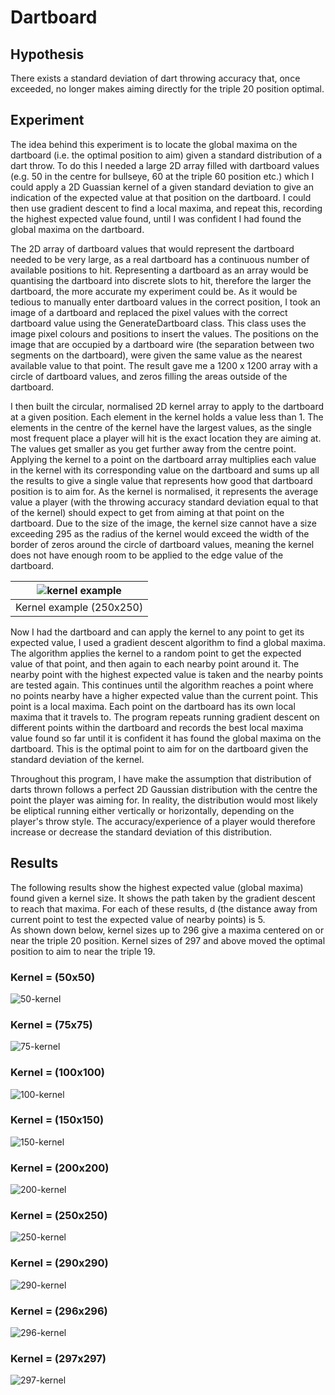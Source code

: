 # Dartboard

## Hypothesis
There exists a standard deviation of dart throwing accuracy that, once exceeded, no longer makes aiming directly for the triple 20 position optimal.

## Experiment
The idea behind this experiment is to locate the global maxima on the dartboard (i.e. the optimal position to aim) given a standard distribution of a dart throw. To do this I needed a large 2D array filled with dartboard values (e.g. 50 in the centre for bullseye, 60 at the triple 60 position etc.) which I could apply a 2D Guassian kernel of a given standard deviation to give an indication of the expected value at that position on the dartboard. I could then use gradient descent to find a local maxima, and repeat this, recording the highest expected value found, until I was confident I had found the global maxima on the dartboard.   

The 2D array of dartboard values that would represent the dartboard needed to be very large, as a real dartboard has a continuous number of available positions to hit. Representing a dartboard as an array would be quantising the dartboard into discrete slots to hit, therefore the larger the dartboard, the more accurate my experiment could be. As it would be tedious to manually enter dartboard values in the correct position, I took an image of a dartboard and replaced the pixel values with the correct dartboard value using the GenerateDartboard class. This class uses the image pixel colours and positions to insert the values. The positions on the image that are occupied by a dartboard wire (the separation between two segments on the dartboard), were given the same value as the nearest available value to that point. The result gave me a 1200 x 1200 array with a circle of dartboard values, and zeros filling the areas outside of the dartboard.

I then built the circular, normalised 2D kernel array to apply to the dartboard at a given position. Each element in the kernel holds a value less than 1. The elements in the centre of the kernel have the largest values, as the single most frequent place a player will hit is the exact location they are aiming at. The values get smaller as you get further away from the centre point. Applying the kernel to a point on the dartboard array multiplies each value in the kernel with its corresponding value on the dartboard and sums up all the results to give a single value that represents how good that dartboard position is to aim for. As the kernel is normalised, it represents the average value a player (with the throwing accuracy standard deviation equal to that of the kernel) should expect to get from aiming at that point on the dartboard. Due to the size of the image, the kernel size cannot have a size exceeding 295 as the radius of the kernel would exceed the width of the border of zeros around the circle of dartboard values, meaning the kernel does not have enough room to be applied to the edge value of the dartboard.

| ![kernel example](https://user-images.githubusercontent.com/41476809/92311923-93700d00-efb3-11ea-9ea3-014df586cfad.png) | 
|:--:| 
| Kernel example (250x250) |

Now I had the dartboard and can apply the kernel to any point to get its expected value, I used a gradient descent algorithm to find a global maxima. The algorithm applies the kernel to a random point to get the expected value of that point, and then again to each nearby point around it. The nearby point with the highest expected value is taken and the nearby points are tested again. This continues until the algorithm reaches a point where no points nearby have a higher expected value than the current point. This point is a local maxima. Each point on the dartboard has its own local maxima that it travels to. The program repeats running gradient descent on different points within the dartboard and records the best local maxima value found so far until it is confident it has found the global maxima on the dartboard. This is the optimal point to aim for on the dartboard given the standard deviation of the kernel.

Throughout this program, I have make the assumption that distribution of darts thrown follows a perfect 2D Gaussian distribution with the centre the point the player was aiming for. In reality, the distribution would most likely be eliptical running either vertically or horizontally, depending on the player's throw style. The accuracy/experience of a player would therefore increase or decrease the standard deviation of this distribution.

## Results

The following results show the highest expected value (global maxima) found given a kernel size. It shows the path taken by the gradient descent to reach that maxima. For each of these results, d (the distance away from current point to test the expected value of nearby points) is 5.   
As shown down below, kernel sizes up to 296 give a maxima centered on or near the triple 20 position. Kernel sizes of 297 and above moved the optimal position to aim to near the triple 19.

### Kernel = (50x50)
![50-kernel](https://user-images.githubusercontent.com/41476809/92312059-35442980-efb5-11ea-9a15-bb23715bfb27.png)

### Kernel = (75x75)
![75-kernel](https://user-images.githubusercontent.com/41476809/92312093-8f44ef00-efb5-11ea-838f-0c870ff4d293.png)

### Kernel = (100x100)
![100-kernel](https://user-images.githubusercontent.com/41476809/92312130-d59a4e00-efb5-11ea-8fa3-d04b5de215f0.png)

### Kernel = (150x150)
![150-kernel](https://user-images.githubusercontent.com/41476809/92312155-11cdae80-efb6-11ea-89b1-10066f0f8d1e.png)

### Kernel = (200x200)
![200-kernel](https://user-images.githubusercontent.com/41476809/92312198-7db01700-efb6-11ea-892e-8fd199ad2c2b.png)

### Kernel = (250x250)
![250-kernel](https://user-images.githubusercontent.com/41476809/92312255-ea2b1600-efb6-11ea-87ed-3566933d23fc.png)

### Kernel = (290x290)
![290-kernel](https://user-images.githubusercontent.com/41476809/92312394-ffed0b00-efb7-11ea-917e-0d0f4a5e90c7.png)

### Kernel = (296x296)
![296-kernel](https://user-images.githubusercontent.com/41476809/92312493-f021f680-efb8-11ea-9526-89e8fa7c4ec5.png)

### Kernel = (297x297)
![297-kernel](https://user-images.githubusercontent.com/41476809/92312528-6292d680-efb9-11ea-8378-6459e96be82d.png)
